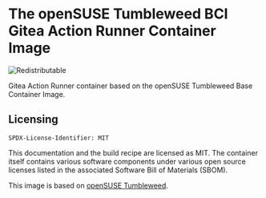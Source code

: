 # The openSUSE Tumbleweed BCI Gitea Action Runner Container Image
![Redistributable](https://img.shields.io/badge/Redistributable-Yes-green)


Gitea Action Runner container based on the openSUSE Tumbleweed Base Container Image.

## Licensing

`SPDX-License-Identifier: MIT`

This documentation and the build recipe are licensed as MIT.
The container itself contains various software components under various open source licenses listed in the associated
Software Bill of Materials (SBOM).

This image is based on [openSUSE Tumbleweed](https://get.opensuse.org/tumbleweed/).
